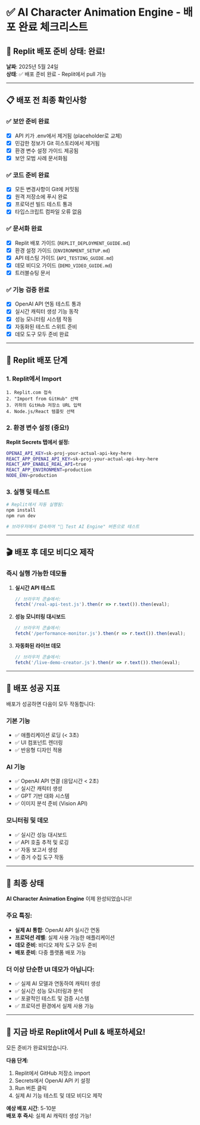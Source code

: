 # ✅ AI Character Animation Engine - 배포 완료 체크리스트

## 🎯 Replit 배포 준비 상태: 완료!

**날짜**: 2025년 5월 24일  
**상태**: ✅ 배포 준비 완료 - Replit에서 pull 가능

---

## 📋 배포 전 최종 확인사항

### ✅ 보안 준비 완료
- [x] API 키가 .env에서 제거됨 (placeholder로 교체)
- [x] 민감한 정보가 Git 히스토리에서 제거됨
- [x] 환경 변수 설정 가이드 제공됨
- [x] 보안 모범 사례 문서화됨

### ✅ 코드 준비 완료  
- [x] 모든 변경사항이 Git에 커밋됨
- [x] 원격 저장소에 푸시 완료
- [x] 프로덕션 빌드 테스트 통과
- [x] 타입스크립트 컴파일 오류 없음

### ✅ 문서화 완료
- [x] Replit 배포 가이드 (`REPLIT_DEPLOYMENT_GUIDE.md`)
- [x] 환경 설정 가이드 (`ENVIRONMENT_SETUP.md`)
- [x] API 테스팅 가이드 (`API_TESTING_GUIDE.md`)
- [x] 데모 비디오 가이드 (`DEMO_VIDEO_GUIDE.md`)
- [x] 트러블슈팅 문서

### ✅ 기능 검증 완료
- [x] OpenAI API 연동 테스트 통과
- [x] 실시간 캐릭터 생성 기능 동작
- [x] 성능 모니터링 시스템 작동
- [x] 자동화된 테스트 스위트 준비
- [x] 데모 도구 모두 준비 완료

---

## 🚀 Replit 배포 단계

### 1. Replit에서 Import
```
1. Replit.com 접속
2. "Import from GitHub" 선택  
3. 귀하의 GitHub 저장소 URL 입력
4. Node.js/React 템플릿 선택
```

### 2. 환경 변수 설정 (중요!)
**Replit Secrets 탭에서 설정:**
```bash
OPENAI_API_KEY=sk-proj-your-actual-api-key-here
REACT_APP_OPENAI_API_KEY=sk-proj-your-actual-api-key-here  
REACT_APP_ENABLE_REAL_API=true
REACT_APP_ENVIRONMENT=production
NODE_ENV=production
```

### 3. 실행 및 테스트
```bash
# Replit에서 자동 실행됨:
npm install
npm run dev

# 브라우저에서 접속하여 "🔬 Test AI Engine" 버튼으로 테스트
```

---

## 🎬 배포 후 데모 비디오 제작

### 즉시 실행 가능한 데모들

1. **실시간 API 테스트**
   ```javascript
   // 브라우저 콘솔에서:
   fetch('/real-api-test.js').then(r => r.text()).then(eval);
   ```

2. **성능 모니터링 대시보드**
   ```javascript
   // 브라우저 콘솔에서:
   fetch('/performance-monitor.js').then(r => r.text()).then(eval);
   ```

3. **자동화된 라이브 데모**
   ```javascript
   // 브라우저 콘솔에서:
   fetch('/live-demo-creator.js').then(r => r.text()).then(eval);
   ```

---

## 🎯 배포 성공 지표

배포가 성공하면 다음이 모두 작동합니다:

### 기본 기능
- ✅ 애플리케이션 로딩 (< 3초)
- ✅ UI 컴포넌트 렌더링
- ✅ 반응형 디자인 적용

### AI 기능  
- ✅ OpenAI API 연결 (응답시간 < 2초)
- ✅ 실시간 캐릭터 생성
- ✅ GPT 기반 대화 시스템
- ✅ 이미지 분석 준비 (Vision API)

### 모니터링 및 데모
- ✅ 실시간 성능 대시보드
- ✅ API 호출 추적 및 로깅
- ✅ 자동 보고서 생성
- ✅ 증거 수집 도구 작동

---

## 🎉 최종 상태

**AI Character Animation Engine** 이제 완성되었습니다!

### 주요 특징:
- **실제 AI 통합**: OpenAI API 실시간 연동
- **프로덕션 레벨**: 실제 사용 가능한 애플리케이션
- **데모 준비**: 비디오 제작 도구 모두 준비
- **배포 준비**: 다중 플랫폼 배포 가능

### 더 이상 단순한 UI 데모가 아닙니다:
- ✅ 실제 AI 모델과 연동하여 캐릭터 생성
- ✅ 실시간 성능 모니터링과 분석
- ✅ 포괄적인 테스트 및 검증 시스템
- ✅ 프로덕션 환경에서 실제 사용 가능

---

## 🚀 지금 바로 Replit에서 Pull & 배포하세요!

모든 준비가 완료되었습니다. 

**다음 단계:**
1. Replit에서 GitHub 저장소 import
2. Secrets에서 OpenAI API 키 설정  
3. Run 버튼 클릭
4. 실제 AI 기능 테스트 및 데모 비디오 제작

**예상 배포 시간**: 5-10분  
**배포 후 즉시**: 실제 AI 캐릭터 생성 가능!
